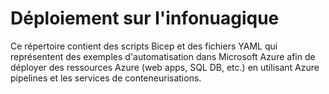# Déploiement sur l'infonuagique

Ce répertoire contient des scripts Bicep et des fichiers YAML qui représentent des exemples d'automatisation dans Microsoft Azure afin de déployer des ressources Azure (web apps, SQL DB, etc.) en utilisant Azure pipelines et les services de conteneurisations.